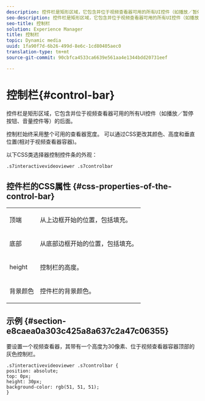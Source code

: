```yaml
---
description: 控件栏是矩形区域，它包含并位于视频查看器可用的所有UI控件（如播放／暂停按钮、音量控件等）的后面。
seo-description: 控件栏是矩形区域，它包含并位于视频查看器可用的所有UI控件（如播放／暂停按钮、音量控件等）的后面。
seo-title: 控制栏
solution: Experience Manager
title: 控制栏
topic: Dynamic media
uuid: 1fa90f7d-6b26-499d-8e6c-1cd80405aec0
translation-type: tm+mt
source-git-commit: 90cbfca4533ca6639e561aa4e1344bdd20731eef

---
```



# 控制栏{#control-bar}

控件栏是矩形区域，它包含并位于视频查看器可用的所有UI控件（如播放／暂停按钮、音量控件等）的后面。

<!--<a id="section_061E550C1C1D4DB2BD663A898895B38C"></a>-->

控制栏始终采用整个可用的查看器宽度。 可以通过CSS更改其颜色、高度和垂直位置(相对于视频查看器容器)。

以下CSS类选择器控制控件条的外观：

```
.s7interactivevideoviewer .s7controlbar
```

## 控件栏的CSS属性 {#css-properties-of-the-control-bar}

<table id="table_C48C56E696304C9BAFEE71BA9EA9A174"> 
 <tbody> 
  <tr> 
   <td colname="col1"> <p> <span class="codeph"> 顶端 </span> </p> </td> 
   <td colname="col2"> <p>从上边框开始的位置，包括填充。 </p> </td> 
  </tr> 
  <tr> 
   <td colname="col1"> <p> <span class="codeph"> 底部 </span> </p> </td> 
   <td colname="col2"> <p> 从底部边框开始的位置，包括填充。 </p> </td> 
  </tr> 
  <tr> 
   <td colname="col1"> <p> <span class="codeph"> height </span> </p> </td> 
   <td colname="col2"> <p>控制栏的高度。 </p> </td> 
  </tr> 
  <tr> 
   <td colname="col1"> <p> <span class="codeph"> 背景颜色 </span> </p> </td> 
   <td colname="col2"> <p>控件栏的背景颜色。 </p> </td> 
  </tr> 
 </tbody> 
</table>

## 示例 {#section-e8caea0a303c425a8a637c2a47c06355}

要设置一个视频查看器，其带有一个高度为30像素、位于视频查看器容器顶部的灰色控制栏。

```
.s7interactivevideoviewer .s7controlbar {  
position: absolute; 
top: 0px; 
height: 30px; 
background-color: rgb(51, 51, 51); 
}
```

